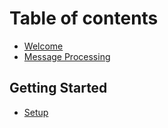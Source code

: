# Table of contents

- [Welcome](home.md)
- [Message Processing](message-processing.md)

## Getting Started

- [Setup](getting-started/setup.md)

